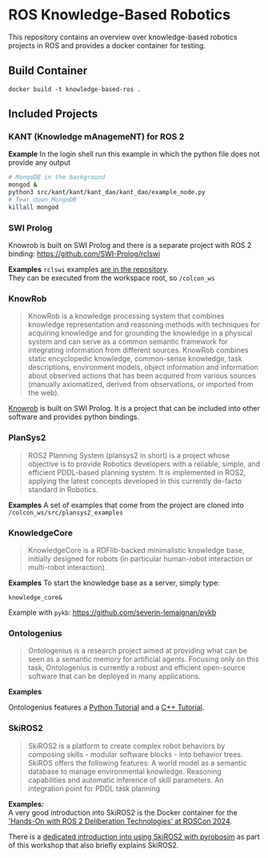 # ROS Knowledge-Based Robotics
This repository contains an overview over knowledge-based robotics projects in ROS and provides a docker container for testing.

## Build Container

```shell
docker build -t knowledge-based-ros .
```

## Included Projects

### KANT (Knowledge mAnagemeNT) for ROS 2

**Example**
In the login shell run this example in which the python file does not provide any output
```sh
# MongoDB in the background
mongod &
python3 src/kant/kant/kant_dao/kant_dao/example_node.py
# Tear down MongoDB
killall mongod
```

### SWI Prolog
Knowrob is built on SWI Prolog and there is a separate project with ROS 2 binding: https://github.com/SWI-Prolog/rclswi

**Examples**
`rclswi` examples [are in the repository](https://github.com/guillaumeautran/rclswi/tree/galactic-devel/examples).  
They can be executed from the workspace root, so `/colcon_ws`

### KnowRob
> KnowRob is a knowledge processing system that combines knowledge representation and reasoning methods with techniques for acquiring knowledge and for grounding the knowledge in a physical system and can serve as a common semantic framework for integrating information from different sources. KnowRob combines static encyclopedic knowledge, common-sense knowledge, task descriptions, environment models, object information and information about observed actions that has been acquired from various sources (manually axiomatized, derived from observations, or imported from the web). 

[Knowrob](https://knowrob.org/) is built on SWI Prolog. It is a project that can be included into other software and provides python bindings.


### PlanSys2

> ROS2 Planning System (plansys2 in short) is a project whose objective is to provide Robotics developers with a reliable, simple, and efficient PDDL-based planning system. It is implemented in ROS2, applying the latest concepts developed in this currently de-facto standard in Robotics.

**Examples**
A set of examples that come from the project are cloned into `/colcon_ws/src/plansys2_examples`

### KnowledgeCore
> KnowledgeCore is a RDFlib-backed minimalistic knowledge base, initially designed for robots (in particular human-robot interaction or multi-robot interaction).

**Examples**
To start the knowledge base as a server, simply type:
```shell
knowledge_core&
```
Example with `pykb`: https://github.com/severin-lemaignan/pykb

### Ontologenius

> Ontologenius is a research project aimed at providing what can be seen as a semantic memory for artificial agents. Focusing only on this task, Ontologenius is currently a robust and efficient open-source software that can be deployed in many applications.

**Examples**

Ontologenius features a [Python Tutorial](https://sarthou.github.io/ontologenius/python_Tutorials/Tutorials.html) and a [C++ Tutorial](https://sarthou.github.io/ontologenius/cpp_Tutorials/Tutorials.html).

### SkiROS2

> SkiROS2 is a platform to create complex robot behaviors by composing skills - modular software blocks - into behavior trees. SkiROS offers the following features: A world model as a semantic database to manage environmental knowledge. Reasoning capabilities and automatic inference of skill parameters. An integration point for PDDL task planning

**Examples:**  
A very good introduction into SkiROS2 is the Docker container for the ['Hands-On with ROS 2 Deliberation Technologies' at ROSCon 2024](https://github.com/ros-wg-delib/roscon24-workshop).

There is a [dedicated introduction into using SkiROS2 with pyrobosim](https://github.com/matthias-mayr/skiros2_pyrobosim_lib) as part of this workshop that also briefly explains SkiROS2.
